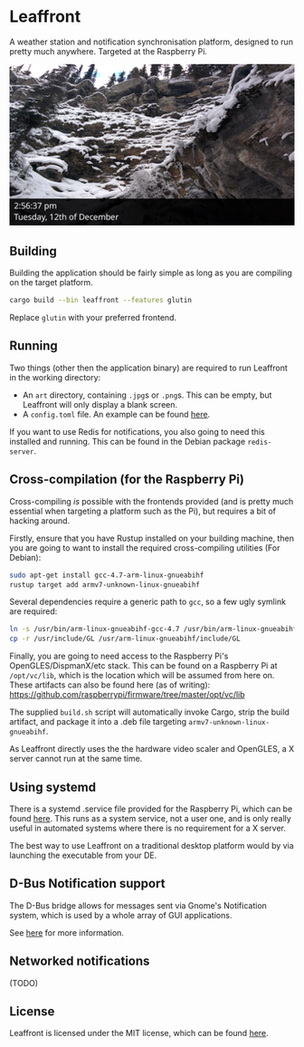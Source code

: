 Leaffront
=========

A weather station and notification synchronisation platform, designed to run
 pretty much anywhere. Targeted at the Raspberry Pi.
 
![Splash](example.jpg)

Building
--------

Building the application should be fairly simple as long as you are compiling
 on the target platform.

```bash
cargo build --bin leaffront --features glutin
```

Replace `glutin` with your preferred frontend.

Running
-------

Two things (other then the application binary) are required to run Leaffront
 in the working directory:

- An `art` directory, containing `.jpg`s or `.png`s. This can be empty, but
   Leaffront will only display a blank screen.
- A `config.toml` file. An example can be found [here](example_config.toml).

If you want to use Redis for notifications, you also going to need this installed
 and running. This can be found in the Debian package `redis-server`.

Cross-compilation (for the Raspberry Pi)
----------------------------------------

Cross-compiling *is* possible with the frontends provided (and is pretty much
 essential when targeting a platform such as the Pi), but requires a bit of
 hacking around.

Firstly, ensure that you have Rustup installed on your building machine, then
 you are going to want to install the required cross-compiling utilities
 (For Debian):

```bash
sudo apt-get install gcc-4.7-arm-linux-gnueabihf
rustup target add armv7-unknown-linux-gnueabihf
```

Several dependencies require a generic path to `gcc`, so a few ugly symlink
 are required:

```bash
ln -s /usr/bin/arm-linux-gnueabihf-gcc-4.7 /usr/bin/arm-linux-gnueabihf-gcc
cp -r /usr/include/GL /usr/arm-linux-gnueabihf/include/GL
```

Finally, you are going to need access to the Raspberry Pi's OpenGLES/DispmanX/etc
 stack. This can be found on a Raspberry Pi at `/opt/vc/lib`, which is 
 the location which will be assumed from here on. These artifacts can also
 be found here (as of writing): <https://github.com/raspberrypi/firmware/tree/master/opt/vc/lib>

The supplied `build.sh` script will automatically invoke Cargo, strip the 
 build artifact, and package it into a .deb file targeting
 `armv7-unknown-linux-gnueabihf`.

As Leaffront directly uses the the hardware video scaler and OpenGLES,
 a X server cannot run at the same time.

Using systemd
-------------

There is a systemd .service file provided for the Raspberry Pi, which can
 be found [here](res/leaffront.service). This runs as a system service, not
 a user one, and is only really useful in automated systems where there
 is no requirement for a X server.

The best way to use Leaffront on a traditional desktop platform would by
 via launching the executable from your DE.

D-Bus Notification support
--------------------------

The D-Bus bridge allows for messages sent via Gnome's Notification system,
 which is used by a whole array of GUI applications.

See [here](dbus/README.md) for more information.

Networked notifications
-----------------------

(TODO)

License
-------

Leaffront is licensed under the MIT license, which can be found [here](LICENSE).